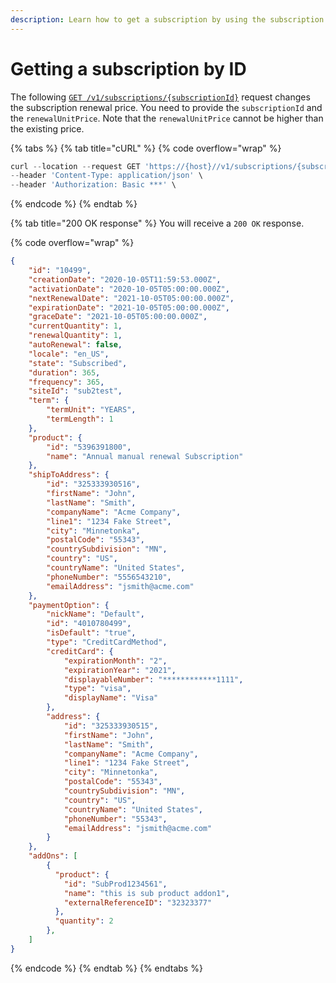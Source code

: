 ```yaml
---
description: Learn how to get a subscription by using the subscription identifier.
---
```


# Getting a subscription by ID

The following [`GET /v1/subscriptions/{subscriptionId}`](https://www.digitalriver.com/docs/commerce-api-reference/#operation/getSubscriptionInfo) request changes the subscription renewal price. You need to provide the `subscriptionId` and the `renewalUnitPrice`. Note that the `renewalUnitPrice` cannot be higher than the existing price.

{% tabs %}
{% tab title="cURL" %}
{% code overflow="wrap" %}
```javascript
curl --location --request GET 'https://{host}//v1/subscriptions/{subscriptionId}' \
--header 'Content-Type: application/json' \
--header 'Authorization: Basic ***' \
```
{% endcode %}
{% endtab %}

{% tab title="200 OK response" %}
You will receive a `200 OK` response.

{% code overflow="wrap" %}
```json
{
    "id": "10499",
    "creationDate": "2020-10-05T11:59:53.000Z",
    "activationDate": "2020-10-05T05:00:00.000Z",
    "nextRenewalDate": "2021-10-05T05:00:00.000Z",
    "expirationDate": "2021-10-05T05:00:00.000Z",
    "graceDate": "2021-10-05T05:00:00.000Z",
    "currentQuantity": 1,
    "renewalQuantity": 1,
    "autoRenewal": false,
    "locale": "en_US",
    "state": "Subscribed",
    "duration": 365,
    "frequency": 365,
    "siteId": "sub2test",
    "term": {
        "termUnit": "YEARS",
        "termLength": 1
    },
    "product": {
        "id": "5396391800",
        "name": "Annual manual renewal Subscription"
    },
    "shipToAddress": {
        "id": "325333930516",
        "firstName": "John",
        "lastName": "Smith",
        "companyName": "Acme Company",
        "line1": "1234 Fake Street",
        "city": "Minnetonka",
        "postalCode": "55343",
        "countrySubdivision": "MN",
        "country": "US",
        "countryName": "United States",
        "phoneNumber": "5556543210",
        "emailAddress": "jsmith@acme.com"
    },
    "paymentOption": {
        "nickName": "Default",
        "id": "4010780499",
        "isDefault": "true",
        "type": "CreditCardMethod",
        "creditCard": {
            "expirationMonth": "2",
            "expirationYear": "2021",
            "displayableNumber": "************1111",
            "type": "visa",
            "displayName": "Visa"
        },
        "address": {
            "id": "325333930515",
            "firstName": "John",
            "lastName": "Smith",
            "companyName": "Acme Company",
            "line1": "1234 Fake Street",
            "city": "Minnetonka",
            "postalCode": "55343",
            "countrySubdivision": "MN",
            "country": "US",
            "countryName": "United States",
            "phoneNumber": "55343",
            "emailAddress": "jsmith@acme.com"
        }
    },
    "addOns": [ 
        {
          "product": {
            "id": "SubProd1234561",
            "name": "this is sub product addon1",
            "externalReferenceID": "32323377"
          },
          "quantity": 2
        },        
    ]
}
```
{% endcode %}
{% endtab %}
{% endtabs %}

